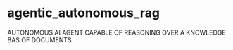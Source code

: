 # agentic_autonomous_rag
AUTONOMOUS AI AGENT CAPABLE OF REASONING OVER A KNOWLEDGE BAS OF DOCUMENTS
